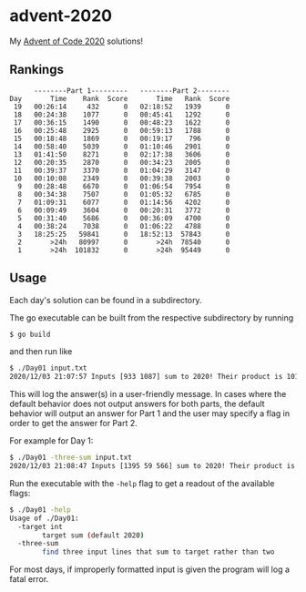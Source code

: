 # advent-2020
My [Advent of Code 2020](https://adventofcode.com/) solutions!

## Rankings

```
      --------Part 1---------   --------Part 2--------
Day       Time    Rank  Score       Time   Rank  Score
 19   00:26:14     432      0   02:18:52   1939      0
 18   00:24:38    1077      0   00:45:41   1292      0
 17   00:36:15    1490      0   00:48:23   1622      0
 16   00:25:48    2925      0   00:59:13   1788      0
 15   00:18:48    1869      0   00:19:17    796      0
 14   00:58:40    5039      0   01:10:46   2901      0
 13   01:41:50    8271      0   02:17:38   3606      0
 12   00:20:35    2870      0   00:34:23   2005      0
 11   00:39:37    3370      0   01:04:29   3147      0
 10   00:10:08    2349      0   00:39:38   2003      0
  9   00:28:48    6670      0   01:06:54   7954      0
  8   00:34:38    7507      0   01:05:32   6785      0
  7   01:09:31    6077      0   01:14:56   4202      0
  6   00:09:49    3604      0   00:20:31   3772      0
  5   00:31:40    5686      0   00:36:09   4700      0
  4   00:38:24    7038      0   01:06:22   4788      0
  3   18:25:25   59841      0   18:52:13  57843      0
  2       >24h   80997      0       >24h  78540      0
  1       >24h  101832      0       >24h  95449      0
```

## Usage

Each day's solution can be found in a subdirectory.

The go executable can be built from the respective subdirectory by running

```bash
$ go build
```

and then run like

```bash
$ ./Day01 input.txt
2020/12/03 21:07:57 Inputs [933 1087] sum to 2020! Their product is 1014171
```

This will log the answer(s) in a user-friendly message. In cases where the default behavior does not output answers for both parts, the default behavior will output an answer for Part 1 and the user may specify a flag in order to get the answer for Part 2.

For example for Day 1:

```bash
$ ./Day01 -three-sum input.txt
2020/12/03 21:08:47 Inputs [1395 59 566] sum to 2020! Their product is 46584630
```

Run the executable with the `-help` flag to get a readout of the available flags:

```bash
$ ./Day01 -help
Usage of ./Day01:
  -target int
    	target sum (default 2020)
  -three-sum
    	find three input lines that sum to target rather than two
```

For most days, if improperly formatted input is given the program will log a fatal error.